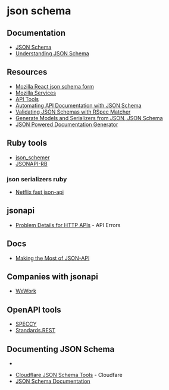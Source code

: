 # json schema
## Documentation
* [JSON Schema](http://json-schema.org/)
* [Understanding JSON Schema](https://json-schema.org/understanding-json-schema/index.html)
## Resources
* [Mozilla React json schema form](https://github.com/mozilla-services/react-jsonschema-form)
* [Mozilla Services](https://mozilla-services.github.io/react-jsonschema-form/)
* [API Tools](https://github.com/interagent)
* [Automating API Documentation with JSON Schema](https://tech.degica.com/en/2015/05/02/automating-api-documentation-with-json-schema/)
* [Validating JSON Schemas with RSpec Matcher](https://thoughtbot.com/blog/validating-json-schemas-with-an-rspec-matcher)
* [Generate Models and Serializers from JSON, JSON Schema](https://github.com/quicktype/quicktype)
* [JSON Powered Documentation Generator](https://blog.cloudflare.com/cloudflares-json-powered-documentation-generator/)
## Ruby tools
* [json_schemer](https://github.com/davishmcclurg/json_schemer)
* [JSONAPI-RB](http://jsonapi-rb.org)
### json serializers ruby
* [Netflix fast json-api](https://github.com/Netflix/fast_jsonapi)
## jsonapi
* [Problem Details for HTTP APIs](https://tools.ietf.org/html/rfc7807) - API Errors
## Docs
* [Making the Most of JSON-API](https://blog.apisyouwonthate.com/making-the-most-of-json-api-7fb51f4407aa)
## Companies with jsonapi
* [WeWork](https://blog.apisyouwonthate.com/weworks-api-specification-workflow-defec45cc037)
## OpenAPI tools
* [SPECCY](https://speccy.io)
* [Standards.REST](http://standards.rest)
## Documenting JSON Schema
* ~~~[Docson](https://github.com/lbovet/docson) - Document JSON types~~~
* [Cloudflare JSON Schema Tools](https://github.com/cloudflare/json-schema-tools) - Cloudfare
* [JSON Schema Documentation](https://github.com/FGRibreau/json-schema-documentation)
